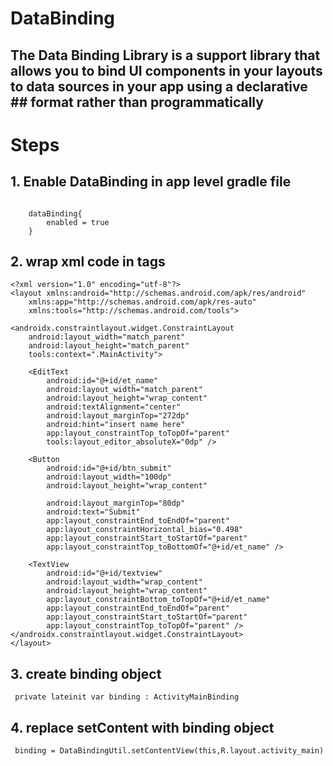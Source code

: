 # DataBinding 

## The Data Binding Library is a support library that allows you to bind UI components in your layouts to data sources in your app using a declarative ## format rather than programmatically

# Steps 
## 1. Enable DataBinding in app level gradle file
```

    dataBinding{
        enabled = true
    }

```
## 2. wrap xml code in <layout></layout> tags 
```
<?xml version="1.0" encoding="utf-8"?>
<layout xmlns:android="http://schemas.android.com/apk/res/android"
    xmlns:app="http://schemas.android.com/apk/res-auto"
    xmlns:tools="http://schemas.android.com/tools">

<androidx.constraintlayout.widget.ConstraintLayout
    android:layout_width="match_parent"
    android:layout_height="match_parent"
    tools:context=".MainActivity">

    <EditText
        android:id="@+id/et_name"
        android:layout_width="match_parent"
        android:layout_height="wrap_content"
        android:textAlignment="center"
        android:layout_marginTop="272dp"
        android:hint="insert name here"
        app:layout_constraintTop_toTopOf="parent"
        tools:layout_editor_absoluteX="0dp" />

    <Button
        android:id="@+id/btn_submit"
        android:layout_width="100dp"
        android:layout_height="wrap_content"

        android:layout_marginTop="80dp"
        android:text="Submit"
        app:layout_constraintEnd_toEndOf="parent"
        app:layout_constraintHorizontal_bias="0.498"
        app:layout_constraintStart_toStartOf="parent"
        app:layout_constraintTop_toBottomOf="@+id/et_name" />

    <TextView
        android:id="@+id/textview"
        android:layout_width="wrap_content"
        android:layout_height="wrap_content"
        app:layout_constraintBottom_toTopOf="@+id/et_name"
        app:layout_constraintEnd_toEndOf="parent"
        app:layout_constraintStart_toStartOf="parent"
        app:layout_constraintTop_toTopOf="parent" />
</androidx.constraintlayout.widget.ConstraintLayout>
</layout>
```

## 3. create binding object
```  private lateinit var binding : ActivityMainBinding ```

## 4. replace setContent with binding object
```
 binding = DataBindingUtil.setContentView(this,R.layout.activity_main)
```

